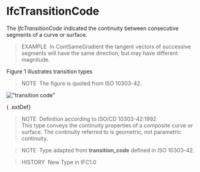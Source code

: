 IfcTransitionCode
=================

The _IfcTransitionCode_ indicated the continuity between consecutive segments of a curve or surface.

> EXAMPLE&nbsp; In ContSameGradient the tangent vectors of successive segments will have the same direction, but may have different magnitude.

Figure 1 illustrates transition types

> NOTE&nbsp; The figure is quoted from ISO 10303-42.

!["transition code"](../../../../../../figures/ifctransitioncode.gif "Figure 1 &mdash; Transition code")

{ .extDef}
> NOTE&nbsp; Definition according to ISO/CD 10303-42:1992  
> This type conveys the continuity properties of a composite curve or surface. The continuity referred to is geometric, not parametric continuity.

> NOTE&nbsp; Type adapted from **transition_code** defined in ISO 10303-42.

> HISTORY&nbsp; New Type in IFC1.0
